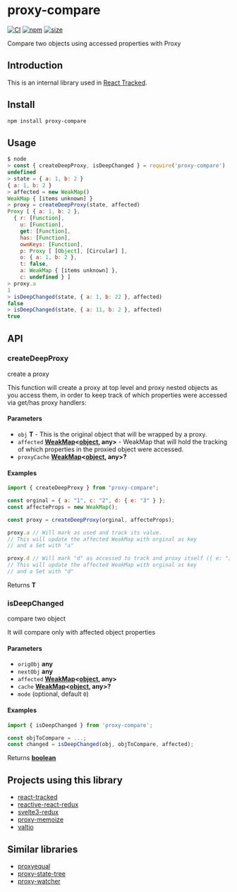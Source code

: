 # proxy-compare

[![CI](https://img.shields.io/github/workflow/status/dai-shi/proxy-compare/CI)](https://github.com/dai-shi/proxy-compare/actions?query=workflow%3ACI)
[![npm](https://img.shields.io/npm/v/proxy-compare)](https://www.npmjs.com/package/proxy-compare)
[![size](https://img.shields.io/bundlephobia/minzip/proxy-compare)](https://bundlephobia.com/result?p=proxy-compare)

Compare two objects using accessed properties with Proxy

## Introduction

This is an internal library used in [React Tracked](https://react-tracked.js.org).

## Install

```bash
npm install proxy-compare
```

## Usage

```javascript
$ node
> const { createDeepProxy, isDeepChanged } = require('proxy-compare')
undefined
> state = { a: 1, b: 2 }
{ a: 1, b: 2 }
> affected = new WeakMap()
WeakMap { [items unknown] }
> proxy = createDeepProxy(state, affected)
Proxy [ { a: 1, b: 2 },
  { r: [Function],
    u: [Function],
    get: [Function],
    has: [Function],
    ownKeys: [Function],
    p: Proxy [ [Object], [Circular] ],
    o: { a: 1, b: 2 },
    t: false,
    a: WeakMap { [items unknown] },
    c: undefined } ]
> proxy.a
1
> isDeepChanged(state, { a: 1, b: 22 }, affected)
false
> isDeepChanged(state, { a: 11, b: 2 }, affected)
true
```

## API

<!-- Generated by documentation.js. Update this documentation by updating the source code. -->

### createDeepProxy

create a proxy

This function will create a proxy at top level and proxy nested objects as you access them, in order to keep track of which properties were accessed via get/has proxy handlers:

#### Parameters

-   `obj` **T** - This is the original object that will be wrapped by a proxy.
-   `affected` **[WeakMap](https://developer.mozilla.org/docs/Web/JavaScript/Reference/Global_Objects/WeakMap)&lt;[object](https://developer.mozilla.org/docs/Web/JavaScript/Reference/Global_Objects/Object), any>** - WeakMap that will hold the tracking of which properties in the proxied object were accessed.
-   `proxyCache` **[WeakMap](https://developer.mozilla.org/docs/Web/JavaScript/Reference/Global_Objects/WeakMap)&lt;[object](https://developer.mozilla.org/docs/Web/JavaScript/Reference/Global_Objects/Object), any>?** 

#### Examples

```javascript
import { createDeepProxy } from "proxy-compare";

const orginal = { a: "1", c: "2", d: { e: "3" } };
const affecteProps = new WeakMap();

const proxy = createDeepProxy(orginal, affecteProps);

proxy.a // Will mark as used and track its value.
// This will update the affected WeakMap with orginal as key
// and a Set with "a"

proxy.d // Will mark "d" as accessed to track and proxy itself ({ e: "3" }).
// This will update the affected WeakMap with orginal as key
// and a Set with "d"
```

Returns **T** 

### isDeepChanged

compare two object

It will compare only with affected object properties

#### Parameters

-   `origObj` **any** 
-   `nextObj` **any** 
-   `affected` **[WeakMap](https://developer.mozilla.org/docs/Web/JavaScript/Reference/Global_Objects/WeakMap)&lt;[object](https://developer.mozilla.org/docs/Web/JavaScript/Reference/Global_Objects/Object), any>** 
-   `cache` **[WeakMap](https://developer.mozilla.org/docs/Web/JavaScript/Reference/Global_Objects/WeakMap)&lt;[object](https://developer.mozilla.org/docs/Web/JavaScript/Reference/Global_Objects/Object), any>?** 
-   `mode`   (optional, default `0`)

#### Examples

```javascript
import { isDeepChanged } from 'proxy-compare';

const objToCompare = ...;
const changed = isDeepChanged(obj, objToCompare, affected);
```

Returns **[boolean](https://developer.mozilla.org/docs/Web/JavaScript/Reference/Global_Objects/Boolean)** 

## Projects using this library

-   [react-tracked](https://github.com/dai-shi/react-tracked)
-   [reactive-react-redux](https://github.com/dai-shi/reactive-react-redux)
-   [svelte3-redux](https://github.com/dai-shi/svelte3-redux)
-   [proxy-memoize](https://github.com/dai-shi/proxy-memoize)
-   [valtio](https://github.com/pmndrs/valtio)

## Similar libraries

-   [proxyequal](https://www.npmjs.com/package/proxyequal)
-   [proxy-state-tree](https://www.npmjs.com/package/proxy-state-tree)
-   [proxy-watcher](https://www.npmjs.com/package/proxy-watcher)

